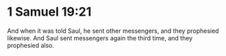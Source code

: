 # 1 Samuel 19:21

And when it was told Saul, he sent other messengers, and they prophesied likewise. And Saul sent messengers again the third time, and they prophesied also.